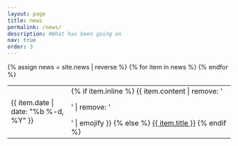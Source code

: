 ```yaml
---
layout: page
title: news
permalink: /news/
description: #What has been going on
nav: true
order: 3
---
```

<div>
    <table>
    {% assign news = site.news | reverse %}
    {% for item in news %}
      <tr>
        <td class="date"><div style="width: 120px" >{{ item.date | date: "%b %-d, %Y" }}</div></td>
        <td class="announcement">
          {% if item.inline %}
            {{ item.content | remove: '<p>' | remove: '</p>' | emojify }}
          {% else %}
            <a class="news-title" href="{{ item.url | prepend: site.baseurl }}">{{ item.title }}</a>
          {% endif %}
        </td>
      </tr>
    {% endfor %}
    </table>
</div>